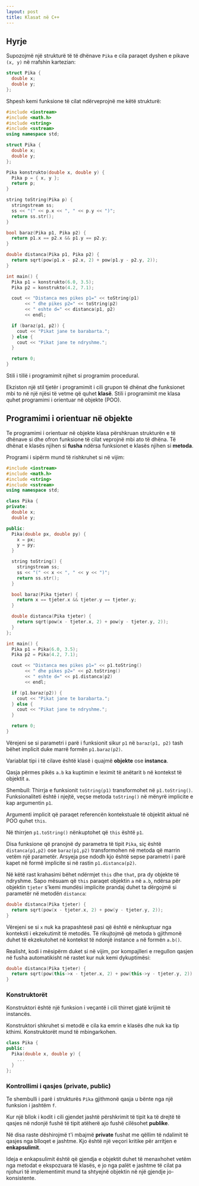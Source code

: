 ```yaml
---
layout: post
title: Klasat në C++
---
```


## Hyrje

Supozojmë një strukturë të të dhënave `Pika` e cila paraqet dyshen e pikave `(x, y)` në rrafshin kartezian:

```cpp
struct Pika {
  double x;
  double y;
};
```

Shpesh kemi funksione të cilat ndërveprojnë me këtë strukturë:

```cpp
#include <iostream>
#include <math.h>
#include <string>
#include <sstream>
using namespace std;

struct Pika {
  double x;
  double y;
};

Pika konstrukto(double x, double y) {
  Pika p = { x, y };
  return p;
}

string toString(Pika p) {
  stringstream ss;
  ss << "(" << p.x << ", " << p.y << ")";
  return ss.str();
}

bool baraz(Pika p1, Pika p2) {
  return p1.x == p2.x && p1.y == p2.y;
}

double distanca(Pika p1, Pika p2) {
  return sqrt(pow(p1.x - p2.x, 2) + pow(p1.y - p2.y, 2));
}

int main() {
  Pika p1 = konstrukto(6.0, 3.5);
  Pika p2 = konstrukto(4.2, 7.1);

  cout << "Distanca mes pikes p1=" << toString(p1)
       << " dhe pikes p2=" << toString(p2)
       << " eshte d=" << distanca(p1, p2)
       << endl;

  if (baraz(p1, p2)) {
    cout << "Pikat jane te barabarta.";
  } else {
    cout << "Pikat jane te ndryshme.";
  }

  return 0;
}
```

Stili i tillë i programimit njihet si programim procedural.

Ekziston një stil tjetër i programimit i cili grupon të dhënat dhe funksionet mbi to në një njësi të vetme që quhet **klasë**. Stili i programimit me klasa quhet programimi i orientuar në objekte (POO).

## Programimi i orientuar në objekte

Te programimi i orientuar në objekte klasa përshkruan strukturën e të dhënave si dhe ofron funksione të cilat veprojnë mbi ato të dhëna. Të dhënat e klasës njihen si **fusha** ndërsa funksionet e klasës njihen si **metoda**.

Programi i sipërm mund të rishkruhet si në vijim:

```cpp
#include <iostream>
#include <math.h>
#include <string>
#include <sstream>
using namespace std;

class Pika {
private:
  double x;
  double y;

public:
  Pika(double px, double py) {
    x = px;
    y = py;
  }

  string toString() {
    stringstream ss;
    ss << "(" << x << ", " << y << ")";
    return ss.str();
  }

  bool baraz(Pika tjeter) {
    return x == tjeter.x && tjeter.y == tjeter.y;
  }

  double distanca(Pika tjeter) {
    return sqrt(pow(x - tjeter.x, 2) + pow(y - tjeter.y, 2));
  }
};

int main() {
  Pika p1 = Pika(6.0, 3.5);
  Pika p2 = Pika(4.2, 7.1);

  cout << "Distanca mes pikes p1=" << p1.toString()
       << " dhe pikes p2=" << p2.toString()
       << " eshte d=" << p1.distanca(p2)
       << endl;

  if (p1.baraz(p2)) {
    cout << "Pikat jane te barabarta.";
  } else {
    cout << "Pikat jane te ndryshme.";
  }

  return 0;
}
```

Vërejeni se si parametri i parë i funksionit sikur `p1` në `baraz(p1, p2)` tash bëhet implicit duke marrë formën `p1.baraz(p2)`.

Variablat tipi i të cilave është klasë i quajmë **objekte** ose **instanca**.

Qasja përmes pikës `a.b` ka kuptimin e leximit të anëtarit `b` në kontekst të objektit `a`.

Shembull: Thirrja e funksionit `toString(p1)` transformohet në `p1.toString()`. Funksionaliteti është i njejtë, veçse metoda `toString()` në mënyrë implicite e kap argumentin `p1`.

Argumenti implicit që paraqet referencën kontekstuale të objektit aktual në POO quhet `this`.

Në thirrjen `p1.toString()` nënkuptohet që `this` është `p1`.

Disa funksione që pranojnë dy parametra të tipit `Pika`, siç është `distanca(p1,p2)` ose `baraz(p1,p2)` transformohen në metoda që marrin vetëm një parametër. Arsyeja pse ndodh kjo është sepse parametri i parë kapet në formë implicite si në rastin `p1.distanca(p2)`.

Në këtë rast krahasimi bëhet ndërmjet `this` dhe `that`, pra dy objekte të ndryshme. Sapo mësuam që `this` paraqet objektin `a` në `a.b`, ndërsa për objektin `tjeter` s'kemi mundësi implicite prandaj duhet ta dërgojmë si parametër në metodën `distanca`:

```cpp
double distanca(Pika tjeter) {
  return sqrt(pow(x - tjeter.x, 2) + pow(y - tjeter.y, 2));
}
```

Vërejeni se si `x` nuk ka prapashtesë pasi që është e nënkuptuar nga konteksti i ekzekutimit të metodës. Të rikujtojmë që metoda `b` gjithmonë duhet të ekzekutohet në kontekst të ndonjë instance `a` në formën `a.b()`.

Realisht, kodi i mësipërm duket si në vijim, por kompajlleri e rregullon qasjen në fusha automatikisht në rastet kur nuk kemi dykuptimësi:

```cpp
double distanca(Pika tjeter) {
  return sqrt(pow(this->x - tjeter.x, 2) + pow(this->y - tjeter.y, 2));
}
```

### Konstruktorët

Konstruktori është një funksion i veçantë i cili thirret gjatë krijimit të instancës.

Konstruktori shkruhet si metodë e cila ka emrin e klasës dhe nuk ka tip kthimi. Konstruktorët mund të mbingarkohen.

```cpp
class Pika {
public:
  Pika(double x, double y) {
    ...
  }
};
```

### Kontrollimi i qasjes (private, public)

Te shembulli i parë i strukturës `Pika` gjithmonë qasja u bënte nga një funksion i jashtëm `f`.

Kur një bllok i kodit i cili gjendet jashtë përshkrimit të tipit ka të drejtë të qasjes në ndonjë fushë të tipit atëherë ajo fushë cilësohet **publike**.

Në disa raste dëshirojmë t'i mbajmë **private** fushat me qëllim të ndalimit të qasjes nga blloqet e jashtme. Kjo është një veçori kritike për arritjen e **enkapsulimit**.

Ideja e enkapsulimit është që gjendja e objektit duhet të menaxhohet vetëm nga metodat e ekspozuara të klasës, e jo nga palët e jashtme të cilat pa njohuri të implementimit mund ta shtyejnë objektin në një gjendje jo-konsistente.
